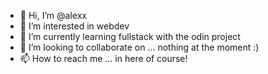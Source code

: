 - 👋 Hi, I’m @alexx
- 👀 I’m interested in webdev
- 🌱 I’m currently learning fullstack with the odin project
- 💞️ I’m looking to collaborate on ... nothing at the moment :)
- 📫 How to reach me ... in here of course!

<!---
alex-belga/alex-belga is a ✨ special ✨ repository because its `README.md` (this file) appears on your GitHub profile.
You can click the Preview link to take a look at your changes.
--->
